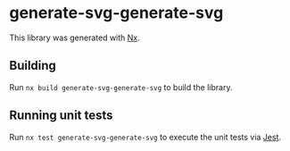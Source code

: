 # generate-svg-generate-svg

This library was generated with [Nx](https://nx.dev).

## Building

Run `nx build generate-svg-generate-svg` to build the library.

## Running unit tests

Run `nx test generate-svg-generate-svg` to execute the unit tests via [Jest](https://jestjs.io).
